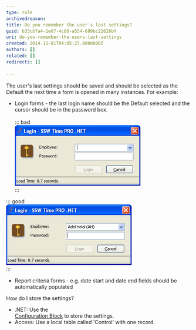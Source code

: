 ```yaml
---
type: rule
archivedreason: 
title: Do you remember the user's last settings?
guid: b33cb7a4-1e67-4c80-a554-689bc22626bf
uri: do-you-remember-the-users-last-settings
created: 2014-12-01T04:05:27.0000000Z
authors: []
related: []
redirects: []

---
```


The user's last settings should be saved and should be selected as the Default the                     next time a form is opened in many instances. For example:

<!--endintro-->

* Login forms - the last login name should be the Default selected and the cursor should be in the password box. <br>      
::: bad  
![Figure: Bad Example - Last Username is not saved](../../assets/BadFormLogin.jpg)  
:::  

::: good  
![Figure: Good Example - Last Username is saved](../../assets/GoodFormLogin.jpg)  
:::
* Report criteria forms - e.g. date start and date end fields should be automatically populated


How do I store the settings?

* .NET: Use the <br>      [Configuration Block](/do-you-use-configuration-management-application-block) to store the settings.
* Access: Use a local table called 'Control' with one record.
